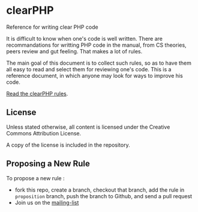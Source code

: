 clearPHP
========

Reference for writing clear PHP code 

It is difficult to know when one's code is well written. There are recommandations for writting PHP code in the manual, from CS theories, peers review and gut feeling. That makes a lot of rules. 

The main goal of this document is to collect such rules, so as to have them all easy to read and select them for reviewing one's code. This is a reference document, in which anyone may look for ways to improve his code. 

<a href="rules/README.md">Read the clearPHP rules</a>.

License
------------------------------------

Unless stated otherwise, all content is licensed under the Creative Commons Attribution License.

A copy of the license is included in the repository.


Proposing a New Rule
------------------------------------

To propose a new rule :

- fork this repo, create a branch, checkout that branch, add the rule in `proposition` branch, push the branch to Github, and send a pull request
- Join us on the [mailing-list](https://groups.google.com/forum/#!forum/clearphp)

